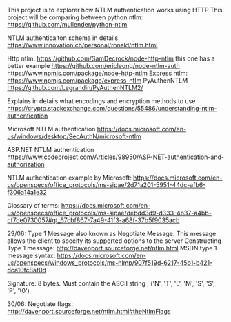 This project is to explorer how NTLM authentication works using HTTP
This project will be comparing between python ntlm: https://github.com/mullender/python-ntlm

NTLM authenticaiton schema in details
https://www.innovation.ch/personal/ronald/ntlm.html

Http ntlm:
https://github.com/SamDecrock/node-http-ntlm this one has a better example 
https://github.com/ericleong/node-ntlm-auth
https://www.npmjs.com/package/node-http-ntlm
Express ntlm:
https://www.npmjs.com/package/express-ntlm
PyAuthenNTLM
https://github.com/Legrandin/PyAuthenNTLM2/

Explains in details what encodings and encryption methods to use
https://crypto.stackexchange.com/questions/55486/understanding-ntlm-authentication

Microsoft NTLM authentication
https://docs.microsoft.com/en-us/windows/desktop/SecAuthN/microsoft-ntlm

ASP.NET NTLM authentication
https://www.codeproject.com/Articles/98950/ASP-NET-authentication-and-authorization

NTLM authentication example by Microsoft:
https://docs.microsoft.com/en-us/openspecs/office_protocols/ms-sipae/2d71a201-5951-44dc-afb6-f306a14a1e32

Glossary of terms:
https://docs.microsoft.com/en-us/openspecs/office_protocols/ms-sipae/debdd3d9-d333-4b37-a4bb-cf7de0730057#gt_67cbf867-7a49-41f3-a68f-37b5f9035acb


29/06:
Type 1 Message also known as Negotiate Message. This message allows the client to specify its supported options to the server 
 Constructing Type 1 message: http://davenport.sourceforge.net/ntlm.html
 MSDN type 1 message syntax: https://docs.microsoft.com/en-us/openspecs/windows_protocols/ms-nlmp/907f519d-6217-45b1-b421-dca10fc8af0d

 Signature: 8 bytes. Must contain the ASCII string , ('N', 'T', 'L', 'M', 'S', 'S', 'P', '\0')

 30/06: Negotiate flags: http://davenport.sourceforge.net/ntlm.html#theNtlmFlags

